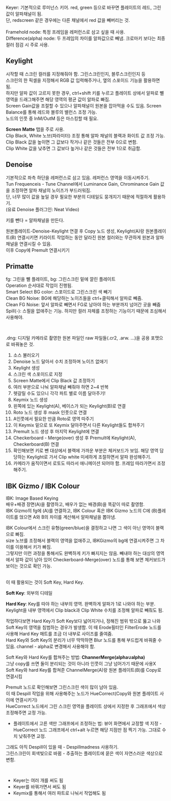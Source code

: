 Keyer: 기본적으로 루미넌스 키어. red, green 등으로 바꾸면 플레이트의 레드, 그린 값이 알파채널이 됨.    
단, redscreen 같은 경우에는 다른 채널에서 red 값을 빼버리는 것.   
<br/>
Framehold node: 특정 프레임을 레퍼런스로 삼고 싶을 때 사용.     
Difference(alpha) node: 두 프레임의 차이를 알파값으로 빼냄. 크로마키 보다는 최종 컬러 점검 시 주로 사용.      

## Keylight     
시작할 때 스크린 컬러를 지정해줘야 함. 그린스크린인지, 블루스크린인지 등     
스크린의 한 픽셀을 지정해서 RGB 값 입력해주거나, 옆의 스포이드 기능을 활용하면 됨.      
하지만 알파 값이 고르지 못한 경우, ctrl+shift 키를 누르고 플레이트 상에서 알파로 뺄 영역을 드래그해주면 해당 영역의 평균 값이 알파로 빠짐.     
Screen Gain값을 조절할 수 있으나 알파채널이 원본을 잡아먹을 수도 있음. 
Screen Balance를 통해 레드와 블루의 밸런스 조정 가능.     
노드의 인풋 중 InM/OutM 등은 마스킹할 때 필요. 

**Screen Matte** 탭을 주로 사용.    
Clip Black, White 노브(파라미터) 조정 통해 알파 채널의 블랙과 화이트 값 조정 가능. 
Clip Black 값을 높이면 그 값보다 작거나 같은 것들은 전부 0으로 변함.    
Clip White 값을 낮추면 그 값보다 높거나 같은 것들은 전부 1으로 취급함.      

## Denoise     
기본적으로 좌측 하단을 레퍼런스로 삼고 있음. 레퍼런스 영역을 이동시켜주기.     
Tun Frequenceis - Tune Channel에서 Luminance Gain, Chrominance Gain 값을 조정하면 알파 채널의 노이즈가 부드러워짐.     
단, 너무 많이 값을 높일 경우 필요한 부분의 디테일도 뭉개지기 때문에 적절하게 활용하기.     
(유료 Denoise 플러그인: Neat Video)      

키를 뺀다 = 알파채널을 만든다.    

원본플레이트-Denoise-Keylight 연결 후 Copy 노드 생성, Keylight(A)랑 원본플레이트(B) 연결시키면 키라이트 작업하는 동안 달라진 원본 컬러와는 무관하게 원본과 알파채널을 연결시킬 수 있음.    
이후 Copy에 Premult 연결시키기    

## Primatte
fg: 그린을 뺄 플레이트, bg: 그린스크린 밑에 깔린 플레이트   
Operation 순서대로 작업이 진행됨.    
Smart Select BG color: 스포이드로 그린스크린 색 빼기     
Clean BG Noise: BG에 해당하는 노이즈들을 ctrl+클릭해서 알파로 빼줌.     
Clean FG Noise: 앞서 알파로 빼면서 FG로 남아야 하는 부분까지 넘어간 곳을 빼줌     
Spill(-): 스필을 없애주는 기능. 하지만 컬러 자체를 조정하는 기능이기 때문에 조심해서 사용해야.     

<br/>

.dng: 디지털 카메라로 촬영한 원본 파일인 raw 파일들(.cr2, .arw. ...)을 공용 포맷으로 바꿔놓은 것.


1. 소스 불러오기
2. Denoise 노드 달아서 수치 조정하며 노이즈 없애기
3. Keylight 생성
4. 스크린 색 스포이드로 지정
5. Screen Matte에서 Clip Black 값 조정하기
6. 여러 부분으로 나눠 알파채널 빼줘야 하면 2~4 반복
7. 헷갈릴 수도 있으니 각각 파트 별로 이름 달아주기!
8. Keymix 노드 생성
9. 왼쪽에 있는 Keylight(A), 베이스가 되는 Keylight(B)로 연결
10. Roto 노드 생성 후 mask 인풋으로 연결
11. A인풋에서 필요한 만큼 Roto로 영역 따주기
12. 이 Keymix 밑으로 또 Keymix 달아주면서 다른 Keylight들도 합쳐주기
13. Premult 노드 생성 후 마지막 Keylight에 연결
14. Checkerboard - Merge(over) 생성 후 Premult에 Keylight(A), Checkerboard(B) 연결
15. 확인해보면 키로 뺀 대상에서 블랙에 가까운 부분은 체커보드가 보임. 해당 영역 담당하는 Keylight로 가서 Clip white 미세하게 조절하면서 알파 완성해주기. 
16. 카메라가 움직이면서 로토도 따라서 애니메이션 되어야 함. 프레임 따라가면서 조정해주기. 

## IBK Gizmo / IBK Colour
IBK: Image Based Keying    
배우+배경 장면(A)을 촬영하고, 배우가 없는 배경(B)을 똑같이 따로 촬영함.   
IBK Gizmo의 fg에 (A)를 연결하고, IBK Colour 혹은 IBK Gizmo 노드의 C에 (B)플레이트를 얹으면 A와 B의 차이를 계산해서 알파채널을 뽑아냄.    

IBK Colour에서 스크린 유형(green/blue)을 결정하고 나면 그 색이 아닌 영역이 블랙으로 빠짐.    
size 노브를 조정해서 블랙의 영역을 없애주고, IBKGizmo의 bg에 연결시켜주면 그 차이를 이용해서 키가 빠짐.   
그렇지만 이런 과정을 통해서도 완벽하게 키가 빠지지는 않음. 빼내야 하는 대상의 영역에서 알파 값이 남아 있어 Checkerboard-Merge(over) 노드를 통해 보면 체커보드가 보이는 것으로 확인 가능.    
<br/>

이 때 활용되는 것이 Soft Key, Hard Key.    

**Soft Key**: 외부의 디테일    

**Hard Key**: Key를 따야 하는 내부의 영역. 완벽하게 알파가 1로 나와야 하는 부분.    
Keylight을 내부 영역에서 Clip black과 Clip White 수치를 조정해 알파로 빼줘도 됨. 

작업하다보면 Hard Key가 Soft Key보다 넓어지거나, 정해진 범위 밖으로 뚫고 나와 Soft Key의 영역을 침범하는 경우가 발생함. 이 때 Erode필터인 FilterErode 노드를 사용해 Hard Key 매트를 조금 더 내부로 사이즈를 줄여줌.      
Hard Key와 Soft Key의 분리가 너무 딱딱하면 Blur 노드를 통해 부드럽게 바꿔줄 수 있음. channel - alpha로 변경해서 사용해야 함.   

Soft Key와 Hard Key를 합쳐주는 방법: **ChannerMerge(alpha∪alpha)**    
그냥 copy를 쓰면 둘이 분리되는 것이 아니라 인풋이 그냥 넘어가기 때문에 사용X     
Soft Key와 hard Key를 합쳐준 ChannelMerge(A)랑 원본 플레이트(B)를 Copy로 연결시킴     

Premult 노드로 확인해보면 그린스크린 색이 많이 남아 있음.  
이 때 Despill 작업을 위해 사용해주는 노드가 HueCorrect(Copy와 원본 플레이트 사이에 연결시키기)       
HueCorrect 노드에서 그린 스크린 영역을 플레이트 상에서 지정한 후 그래프에서 색상 조정해주면 교정 가능.    
* 플레이트에서 고른 색만 그래프에서 조정하는 법: 뷰어 화면에서 교정할 색 지정 - HueCorrect 노드 그래프에서 ctrl+alt 누르면 해당 지점만 점 찍기 가능. 그대로 수치 낮춰주면 교정.    

그래도 아직 Despill이 있을 때 - Despillmadness 사용하기.    
그린스크린이 회색빛으로 바뀜 - 추출하는 플레이트에 묻은 색이 자연스러운 색상으로 변함. 

<br/>

* Keyer는 여러 개를 써도 됨
* Keyer를 바꿔가면서 써도 됨
* Keymix를 통해서 여러 파트로 나눠서 작업해도 됨


